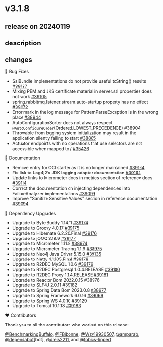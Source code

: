 # v3.1.8

## release on 20240119

## description

## changes

🐞 Bug Fixes

* SslBundle implementations do not provide useful toString() results <a href="https://github.com/spring-projects/spring-boot/pull/39137" data-hovercard-type="pull_request" data-hovercard-url="/spring-projects/spring-boot/pull/39137/hovercard">#39137</a>
* Mixing PEM and JKS certificate material in server.ssl properties does not work <a href="https://github.com/spring-projects/spring-boot/issues/39105" data-hovercard-type="issue" data-hovercard-url="/spring-projects/spring-boot/issues/39105/hovercard">#39105</a>
* spring.rabbitmq.listener.stream.auto-startup property has no effect <a href="https://github.com/spring-projects/spring-boot/pull/39072" data-hovercard-type="pull_request" data-hovercard-url="/spring-projects/spring-boot/pull/39072/hovercard">#39072</a>
* Error mark in the log message for PatternParseException is in the wrong place <a href="https://github.com/spring-projects/spring-boot/pull/38944" data-hovercard-type="pull_request" data-hovercard-url="/spring-projects/spring-boot/pull/38944/hovercard">#38944</a>
* AutoConfigurationSorter does not always respect <code>@AutoConfigureOrder</code>(Ordered.LOWEST_PRECEDENCE) <a href="https://github.com/spring-projects/spring-boot/issues/38904" data-hovercard-type="issue" data-hovercard-url="/spring-projects/spring-boot/issues/38904/hovercard">#38904</a>
* Throwable from logging system initialization may result in the application silently failing to start <a href="https://github.com/spring-projects/spring-boot/issues/38885" data-hovercard-type="issue" data-hovercard-url="/spring-projects/spring-boot/issues/38885/hovercard">#38885</a>
* Actuator endpoints with no operations that use selectors are not accessible when mapped to / <a href="https://github.com/spring-projects/spring-boot/issues/35426" data-hovercard-type="issue" data-hovercard-url="/spring-projects/spring-boot/issues/35426/hovercard">#35426</a>

📔 Documentation

* Remove entry for OCI starter as it is no longer maintained <a href="https://github.com/spring-projects/spring-boot/issues/39164" data-hovercard-type="issue" data-hovercard-url="/spring-projects/spring-boot/issues/39164/hovercard">#39164</a>
* Fix link to Log4j2's JDK logging adapter documentation <a href="https://github.com/spring-projects/spring-boot/pull/39163" data-hovercard-type="pull_request" data-hovercard-url="/spring-projects/spring-boot/pull/39163/hovercard">#39163</a>
* Update links to Micrometer docs in metrics section of reference docs <a href="https://github.com/spring-projects/spring-boot/pull/39114" data-hovercard-type="pull_request" data-hovercard-url="/spring-projects/spring-boot/pull/39114/hovercard">#39114</a>
* Correct the documentation on injecting dependencies into FailureAnalyzer implementations <a href="https://github.com/spring-projects/spring-boot/issues/39099" data-hovercard-type="issue" data-hovercard-url="/spring-projects/spring-boot/issues/39099/hovercard">#39099</a>
* Improve "Sanitize Sensitive Values" section in reference documentation <a href="https://github.com/spring-projects/spring-boot/issues/39094" data-hovercard-type="issue" data-hovercard-url="/spring-projects/spring-boot/issues/39094/hovercard">#39094</a>

🔨 Dependency Upgrades

* Upgrade to Byte Buddy 1.14.11 <a href="https://github.com/spring-projects/spring-boot/issues/39174" data-hovercard-type="issue" data-hovercard-url="/spring-projects/spring-boot/issues/39174/hovercard">#39174</a>
* Upgrade to Groovy 4.0.17 <a href="https://github.com/spring-projects/spring-boot/issues/39175" data-hovercard-type="issue" data-hovercard-url="/spring-projects/spring-boot/issues/39175/hovercard">#39175</a>
* Upgrade to Hibernate 6.2.20.Final <a href="https://github.com/spring-projects/spring-boot/issues/39176" data-hovercard-type="issue" data-hovercard-url="/spring-projects/spring-boot/issues/39176/hovercard">#39176</a>
* Upgrade to jOOQ 3.18.9 <a href="https://github.com/spring-projects/spring-boot/issues/39177" data-hovercard-type="issue" data-hovercard-url="/spring-projects/spring-boot/issues/39177/hovercard">#39177</a>
* Upgrade to Micrometer 1.11.8 <a href="https://github.com/spring-projects/spring-boot/issues/38974" data-hovercard-type="issue" data-hovercard-url="/spring-projects/spring-boot/issues/38974/hovercard">#38974</a>
* Upgrade to Micrometer Tracing 1.1.9 <a href="https://github.com/spring-projects/spring-boot/issues/38975" data-hovercard-type="issue" data-hovercard-url="/spring-projects/spring-boot/issues/38975/hovercard">#38975</a>
* Upgrade to Neo4j Java Driver 5.15.0 <a href="https://github.com/spring-projects/spring-boot/issues/39135" data-hovercard-type="issue" data-hovercard-url="/spring-projects/spring-boot/issues/39135/hovercard">#39135</a>
* Upgrade to Netty 4.1.105.Final <a href="https://github.com/spring-projects/spring-boot/issues/39178" data-hovercard-type="issue" data-hovercard-url="/spring-projects/spring-boot/issues/39178/hovercard">#39178</a>
* Upgrade to R2DBC MySQL 1.0.6 <a href="https://github.com/spring-projects/spring-boot/issues/39179" data-hovercard-type="issue" data-hovercard-url="/spring-projects/spring-boot/issues/39179/hovercard">#39179</a>
* Upgrade to R2DBC Postgresql 1.0.4.RELEASE <a href="https://github.com/spring-projects/spring-boot/issues/39180" data-hovercard-type="issue" data-hovercard-url="/spring-projects/spring-boot/issues/39180/hovercard">#39180</a>
* Upgrade to R2DBC Proxy 1.1.4.RELEASE <a href="https://github.com/spring-projects/spring-boot/issues/39181" data-hovercard-type="issue" data-hovercard-url="/spring-projects/spring-boot/issues/39181/hovercard">#39181</a>
* Upgrade to Reactor Bom 2022.0.15 <a href="https://github.com/spring-projects/spring-boot/issues/38976" data-hovercard-type="issue" data-hovercard-url="/spring-projects/spring-boot/issues/38976/hovercard">#38976</a>
* Upgrade to SLF4J 2.0.11 <a href="https://github.com/spring-projects/spring-boot/issues/39182" data-hovercard-type="issue" data-hovercard-url="/spring-projects/spring-boot/issues/39182/hovercard">#39182</a>
* Upgrade to Spring Data Bom 2023.0.8 <a href="https://github.com/spring-projects/spring-boot/issues/38977" data-hovercard-type="issue" data-hovercard-url="/spring-projects/spring-boot/issues/38977/hovercard">#38977</a>
* Upgrade to Spring Framework 6.0.16 <a href="https://github.com/spring-projects/spring-boot/issues/39069" data-hovercard-type="issue" data-hovercard-url="/spring-projects/spring-boot/issues/39069/hovercard">#39069</a>
* Upgrade to Spring WS 4.0.10 <a href="https://github.com/spring-projects/spring-boot/issues/39129" data-hovercard-type="issue" data-hovercard-url="/spring-projects/spring-boot/issues/39129/hovercard">#39129</a>
* Upgrade to Tomcat 10.1.18 <a href="https://github.com/spring-projects/spring-boot/issues/39183" data-hovercard-type="issue" data-hovercard-url="/spring-projects/spring-boot/issues/39183/hovercard">#39183</a>

❤️ Contributors

Thank you to all the contributors who worked on this release:

<a class="user-mention notranslate" data-hovercard-type="user" data-hovercard-url="/users/BenchmarkingBuffalo/hovercard" data-octo-click="hovercard-link-click" data-octo-dimensions="link_type:self" href="https://github.com/BenchmarkingBuffalo">@BenchmarkingBuffalo</a>, <a class="user-mention notranslate" data-hovercard-type="user" data-hovercard-url="/users/FBibonne/hovercard" data-octo-click="hovercard-link-click" data-octo-dimensions="link_type:self" href="https://github.com/FBibonne">@FBibonne</a>, <a class="user-mention notranslate" data-hovercard-type="user" data-hovercard-url="/users/Wzy19930507/hovercard" data-octo-click="hovercard-link-click" data-octo-dimensions="link_type:self" href="https://github.com/Wzy19930507">@Wzy19930507</a>, <a class="user-mention notranslate" data-hovercard-type="user" data-hovercard-url="/users/amparab/hovercard" data-octo-click="hovercard-link-click" data-octo-dimensions="link_type:self" href="https://github.com/amparab">@amparab</a>, <a class="user-mention notranslate" data-hovercard-type="organization" data-hovercard-url="/orgs/dependabot/hovercard" data-octo-click="hovercard-link-click" data-octo-dimensions="link_type:self" href="https://github.com/dependabot">@dependabot</a>[bot], <a class="user-mention notranslate" data-hovercard-type="user" data-hovercard-url="/users/dreis2211/hovercard" data-octo-click="hovercard-link-click" data-octo-dimensions="link_type:self" href="https://github.com/dreis2211">@dreis2211</a>, and <a class="user-mention notranslate" data-hovercard-type="user" data-hovercard-url="/users/tobias-lippert/hovercard" data-octo-click="hovercard-link-click" data-octo-dimensions="link_type:self" href="https://github.com/tobias-lippert">@tobias-lippert</a>

